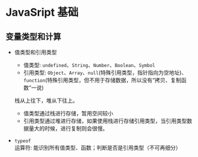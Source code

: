 # JavaSript 基础

## 变量类型和计算

+ 值类型和引用类型
  + 值类型: `undefined`、`String`、`Number`、`Boolean`、`Symbol`
  + 引用类型: `Object`、`Array`、`null`(特殊引用类型，指针指向为空地址)、`function`(特殊引用类型，但不用于存储数据，所以没有“拷贝、复制函数”一说)

  栈从上往下，堆从下往上。
  + 值类型通过栈进行存储，暂用空间较小
  + 引用类型通过堆进行存储，如果使用栈进行存储引用类型，当引用类型数据量大的时候，进行复制则会很慢。

+ `typeof`运算符: 能识别所有值类型、函数；判断是否是引用类型（不可再细分）
